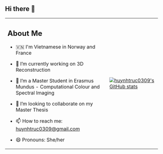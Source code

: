## Hi there 👋

<table>
 <tr>
 <td>
 <h2> About Me </h2>

- 🇻🇳 I'm Vietnamese in Norway and France

- 🔭 I’m currently working on 3D Reconstruction
  
- 🌱 I’m a Master Student in Erasmus Mundus - Computational Colour and Spectral Imaging
  
- 👯 I’m looking to collaborate on my Master Thesis
  
- 📫 How to reach me: huynhtruc0309@gmail.com
  
- 😄 Pronouns: She/her
  
</td>
 <td>

[![huynhtruc0309's GitHub stats](https://github-readme-stats.vercel.app/api?username=huynhtruc0309&count_private=true&show_icons=true&theme=react)](https://github.com/huynhtruc0309)
 </td>
 </tr>
</table>

